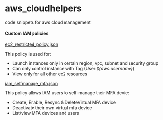 # aws_cloudhelpers
code snippets for aws cloud management


#### Custom IAM policies

[ec2_restricted_policy.json](ec2_restricted_policy.json)

This policy is used for:
* Launch instances only in certain region, vpc, subnet and security group
* Can only control instance with Tag (User:_${aws:username}_)
* View only for all other ec2 resources 

[iam\_selfmanage_mfa.json](iam_selfmanage_mfa.json)

This policy allows IAM users to self-manage their MFA devie:

* Create, Enable, Resync & DeleteVirtual MFA device
* Deactivate their own virtual mfa device
* List/view MFA devices and users